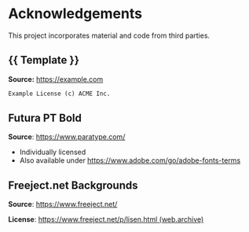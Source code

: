# Acknowledgements

This project incorporates material and code from third parties.

## {{ Template }}

**Source:** <https://example.com>

```txt
Example License (c) ACME Inc.
```

## Futura PT Bold

**Source**: <https://www.paratype.com/>

- Individually licensed
- Also available under <https://www.adobe.com/go/adobe-fonts-terms>

## Freeject.net Backgrounds

**Source**: <https://www.freeject.net/>

**License**: [https://www.freeject.net/p/lisen.html (web.archive)](https://web.archive.org/web/20210309000755/https://www.freeject.net/p/lisen.html)

